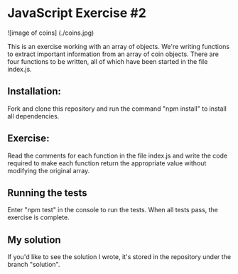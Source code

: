 # JavaScript Exercise #2


![image of coins]
(./coins.jpg)

This is an exercise working with an array of objects. We're writing functions to extract important information from an array of coin objects. There are four functions to be written, all of which have been started in the file index.js.

## Installation:
Fork and clone this repository and run the command "npm install" to install all dependencies.

## Exercise:
Read the comments for each function in the file index.js and write the code required to make each function return the appropriate value without modifying the original array.

## Running the tests
Enter "npm test" in the console to run the tests. When all tests pass, the exercise is complete.

## My solution
If you'd like to see the solution I wrote, it's stored in the repository under the branch "solution".
